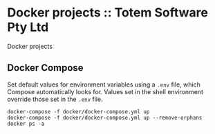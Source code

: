 # Docker projects :: Totem Software Pty Ltd
Docker projects

## Docker Compose
Set default values for environment variables using a `.env` file, which Compose automatically looks for. Values set in the shell environment override those set in the `.env` file.

    docker-compose -f docker/docker-compose.yml up
    docker-compose -f docker/docker-compose.yml up --remove-orphans
    docker ps -a

